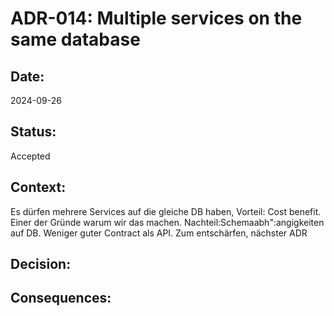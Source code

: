# ADR-014: Multiple services on the same database

## Date:
2024-09-26

## Status:
Accepted

## Context:
Es dürfen mehrere Services auf die gleiche DB haben, Vorteil: Cost benefit. Einer der Gründe warum wir das machen.
Nachteil:Schemaabh":angigkeiten auf DB. Weniger guter Contract als API. Zum entschärfen, nächster ADR
## Decision:

## Consequences:
